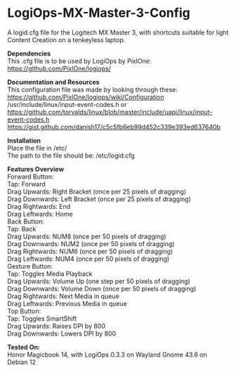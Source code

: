 # LogiOps-MX-Master-3-Config
A logid.cfg file for the Logitech MX Master 3, with shortcuts suitable for light Content Creation on a tenkeyless laptop.  

**Dependencies**  
This .cfg file is to be used by LogiOps by PixlOne: https://github.com/PixlOne/logiops/  

**Documentation and Resources**  
This configuration file was made by looking through these:  
https://github.com/PixlOne/logiops/wiki/Configuration  
/usr/include/linux/input-event-codes.h  or  https://github.com/torvalds/linux/blob/master/include/uapi/linux/input-event-codes.h  
https://gist.github.com/danish17/c5c5fb6eb99d452c339e393ed637640b  

**Installation**  
Place the file in /etc/  
The path to the file should be: /etc/logid.cfg  

**Features Overview**  
Forward Button:  
  Tap: Forward  
  Drag Upwards: Right Bracket (once per 25 pixels of dragging)  
  Drag Downwards: Left Bracket (once per 25 pixels of dragging)  
  Drag Rightwards: End  
  Drag Leftwards: Home  
Back Button:  
  Tap: Back  
  Drag Upwards: NUM8 (once per 50 pixels of dragging)  
  Drag Downwards: NUM2 (once per 50 pixels of dragging)  
  Drag Rightwards: NUM6 (once per 50 pixels of dragging)  
  Drag Leftwards: NUM4 (once per 50 pixels of dragging)  
Gesture Button:  
  Tap: Toggles Media Playback  
  Drag Upwards: Volume Up (one step per 50 pixels of dragging)  
  Drag Downwards: Volume Down (once per 50 pixels of dragging)  
  Drag Rightwards: Next Media in queue  
  Drag Leftwards: Previous Media in queue  
Top Button:  
  Tap: Toggles SmartShift  
  Drag Upwards: Raises DPI by 800  
  Drag Downwards: Lowers DPI by 800  

**Tested On:**  
Honor Magicbook 14, with LogiOps 0.3.3 on Wayland Gnome 43.6 on Debian 12  
  
